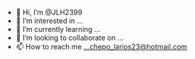 - 👋 Hi, I’m @JLH2399
- 👀 I’m interested in ...
- 🌱 I’m currently learning ...
- 💞️ I’m looking to collaborate on ...
- 📫 How to reach me ...chepo_larios23@hotmail.com

